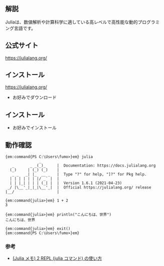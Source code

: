 ## 解説
Juliaは、数値解析や計算科学に適している高レベルで高性能な動的プログラミング言語です。

## 公式サイト
https://julialang.org/

## インストール
https://julialang.org/
- お好みでダウンロード

## インストール
- お好みでインストール

## 動作確認
```output
{em:command{PS C:\Users\fumo>}em} julia
               _
   _       _ _(_)_     |  Documentation: https://docs.julialang.org
  (_)     | (_) (_)    |
   _ _   _| |_  __ _   |  Type "?" for help, "]?" for Pkg help.
  | | | | | | |/ _` |  |
  | | |_| | | | (_| |  |  Version 1.6.1 (2021-04-23)
 _/ |\__'_|_|_|\__'_|  |  Official https://julialang.org/ release
|__/                   |

{em:command{julia>}em} 1 + 2
3

{em:command{julia>}em} println("こんにちは、世界")
こんにちは、世界

{em:command{julia>}em} exit()
{em:command{PS C:\Users\fumo>}em}
```


### 参考
- [(Julia メモ) 2 REPL (julia コマンド) の使い方](http://nalab.mind.meiji.ac.jp/~mk/labo/text/julia-memo/node6.html)
